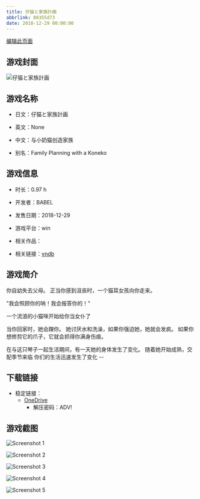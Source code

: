```yaml
---
title: 仔猫と家族計画
abbrlink: 88355d73
date: 2018-12-29 00:00:00
---
```

[编辑此页面](https://github.com/ACG-3/ADV3-source/blob/main/source/_posts/games/%E4%BB%94%E7%8C%AB%E3%81%A8%E5%AE%B6%E6%97%8F%E8%A8%88%E7%94%BB.md)

## 游戏封面

![仔猫と家族計画](https://pan.timero.xyz/onedrive/img_lib_001/%E4%BB%94%E7%8C%AB%E3%81%A8%E5%AE%B6%E6%97%8F%E8%A8%88%E7%94%BB_cover.avif)


## 游戏名称

- 日文：仔猫と家族計画
- 英文：None
- 中文：与小奶猫创造家族

- 别名：Family Planning with a Koneko


## 游戏信息

- 时长：0.97 h
- 开发者：BABEL
- 发售日期：2018-12-29
- 游戏平台：win
- 相关作品：

- 相关链接：[vndb](https://vndb.org/v25286)


## 游戏简介

你自幼失去父母。
正当你感到沮丧时，一个猫耳女孩向你走来。

"我会照顾你的呐！我会报答你的！"

一个流浪的小猫咪开始给你当女仆了


当你回家时，她会蹭你。
她讨厌水和洗澡，如果你强迫她，她就会发疯。
如果你想修剪它的爪子，它就会抓得你满身伤痕。

在与这只琴子一起生活期间，有一天她的身体发生了变化。
随着她开始成熟，交配季节来临 你们的生活迅速发生了变化 --




## 下载链接

- 稳定链接：
    - [OneDrive](https://pan.timero.xyz/onedrive/adv_lib_001/%E4%BB%94%E7%8C%AB%E3%81%A8%E5%AE%B6%E6%97%8F%E8%A8%88%E7%94%BB)
        - 解压密码：ADV!



## 游戏截图


![Screenshot 1](https://pan.timero.xyz/onedrive/img_lib_001/%E4%BB%94%E7%8C%AB%E3%81%A8%E5%AE%B6%E6%97%8F%E8%A8%88%E7%94%BB_Screenshot_1.avif)

![Screenshot 2](https://pan.timero.xyz/onedrive/img_lib_001/%E4%BB%94%E7%8C%AB%E3%81%A8%E5%AE%B6%E6%97%8F%E8%A8%88%E7%94%BB_Screenshot_2.avif)

![Screenshot 3](https://pan.timero.xyz/onedrive/img_lib_001/%E4%BB%94%E7%8C%AB%E3%81%A8%E5%AE%B6%E6%97%8F%E8%A8%88%E7%94%BB_Screenshot_3.avif)

![Screenshot 4](https://pan.timero.xyz/onedrive/img_lib_001/%E4%BB%94%E7%8C%AB%E3%81%A8%E5%AE%B6%E6%97%8F%E8%A8%88%E7%94%BB_Screenshot_4.avif)

![Screenshot 5](https://pan.timero.xyz/onedrive/img_lib_001/%E4%BB%94%E7%8C%AB%E3%81%A8%E5%AE%B6%E6%97%8F%E8%A8%88%E7%94%BB_Screenshot_5.avif)

